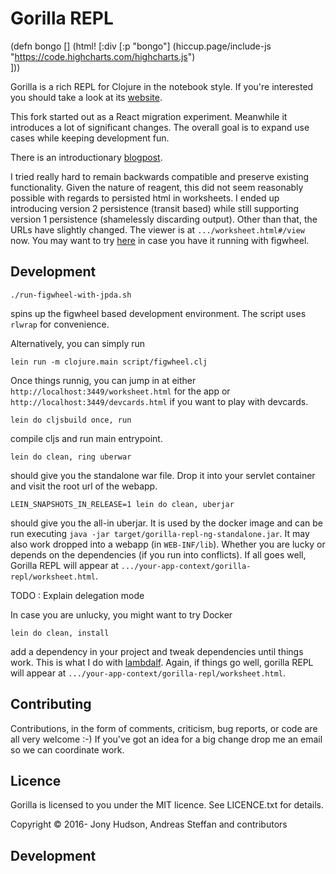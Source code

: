 # Gorilla REPL

(defn bongo []
  (html! [:div
          [:p "bongo"]
          (hiccup.page/include-js "https://code.highcharts.com/highcharts.js")          
          ]))
 



Gorilla is a rich REPL for Clojure in the notebook style. If you're interested
 you should take a look at its [website](http://gorilla-repl.org).

This fork started out as a React migration experiment. Meanwhile it introduces
a lot of significant changes. The overall goal is to expand use cases while keeping
development fun.

There is an introductionary [blogpost](https://www.contentreich.de/pimping-gorilla-repl-with-react-clojurescript-and-beyond).
 
I tried really hard to remain backwards compatible and preserve
existing functionality. Given the nature of reagent, this did not seem reasonably
 possible with regards to persisted html in worksheets. I ended up introducing
 version 2 persistence (transit based) while still supporting version 1 persistence
(shamelessly discarding output). Other than that, the URLs have slightly changed.
 The viewer is at `.../worksheet.html#/view` now. You may want to try
 [here](http://localhost:3449/worksheet.html#/view?source=github&user=JonyEpsilon&repo=gorilla-test&path=ws/graph-examples.clj)
in case you have it running with figwheel.

## Development

```
./run-figwheel-with-jpda.sh
```
spins up the figwheel based development environment. The script uses `rlwrap` for convenience.

Alternatively, you can simply run

```
lein run -m clojure.main script/figwheel.clj
```

Once things runnig, you can jump in at
 either `http://localhost:3449/worksheet.html` for the app or `http://localhost:3449/devcards.html`
if you want to play with devcards.

```
lein do cljsbuild once, run
```
compile cljs and run main entrypoint.

```
lein do clean, ring uberwar
```

should give you the standalone war file. Drop it into your servlet container
 and visit the root url of the webapp.

```
LEIN_SNAPSHOTS_IN_RELEASE=1 lein do clean, uberjar
```
should give you the all-in uberjar. It is used by the docker image and can be run
executing `java -jar target/gorilla-repl-ng-standalone.jar`. It may also work dropped
 into a webapp (in `WEB-INF/lib`). Whether you are lucky or depends on the dependencies
(if you run into conflicts). If all goes well, Gorilla REPL will appear at
`.../your-app-context/gorilla-repl/worksheet.html`.

TODO : Explain delegation mode

In case you are unlucky, you might want to try
Docker
```
lein do clean, install
```

add a dependency in your project and tweak dependencies until things work. This is
 what I do with [lambdalf](https://github.com/deas/lambdalf). Again, if things go well,
 gorilla REPL will appear at `.../your-app-context/gorilla-repl/worksheet.html`.
## Contributing

Contributions, in the form of comments, criticism, bug reports, or code are all very welcome :-) If you've got an idea
for a big change drop me an email so we can coordinate work.

## Licence

Gorilla is licensed to you under the MIT licence. See LICENCE.txt for details.

Copyright © 2016- Jony Hudson, Andreas Steffan and contributors

## Development
